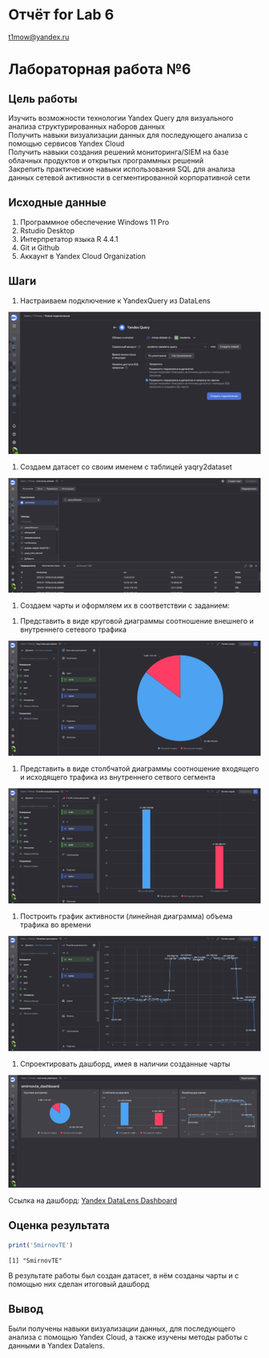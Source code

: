 # Отчёт for Lab 6
t1mow@yandex.ru

# Лабораторная работа №6

## Цель работы

Изучить возможности технологии Yandex Query для визуального анализа
структурированных наборов данных  
Получить навыки визуализации данных для последующего анализа с помощью
сервисов Yandex Cloud  
Получить навыки создания решений мониторинга/SIEM на базе облачных
продуктов и открытых программных решений  
Закрепить практические навыки использования SQL для анализа данных
сетевой активности в сегментированной корпоративной сети

## Исходные данные

1.  Программное обеспечение Windows 11 Pro
2.  Rstudio Desktop
3.  Интерпретатор языка R 4.4.1
4.  Git и Github
5.  Аккаунт в Yandex Cloud Organization

## Шаги

1.  Настраиваем подключение к YandexQuery из DataLens

![](images/1.png)

1.  Создаем датасет со своим именем с таблицей yaqry2dataset

![](images/2.png)

1.  Создаем чарты и оформляем их в соответствии с заданием:

<!-- -->

1.  Представить в виде круговой диаграммы соотношение внешнего и
    внутреннего сетевого трафика

![](images/3.png)

1.  Представить в виде столбчатой диаграммы соотношение входящего и
    исходящего трафика из внутреннего сетвого сегмента

![](images/4.png)

1.  Построить график активности (линейная диаграмма) объема трафика во
    времени

![](images/5.png)

1.  Спроектировать дашборд, имея в наличии созданные чарты

![](images/6.png)

Ссылка на дашборд: [Yandex DataLens Dashboard](https://datalens.yandex.cloud/vhyu868x837wi)

## Оценка результата

``` r
print('SmirnovTE')
```

    [1] "SmirnovTE"

В результате работы был создан датасет, в нём созданы чарты и с помощью
них сделан итоговый дашборд

## Вывод

Были получены навыки визуализации данных, для последующего анализа с
помощью Yandex Cloud, а также изучены методы работы с данными в Yandex
Datalens.
